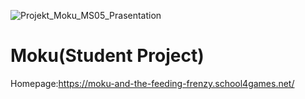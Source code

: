 ![Projekt_Moku_MS05_Prasentation](https://user-images.githubusercontent.com/79602049/155981176-7161ccfb-6717-47d1-a027-ed0454d8a852.jpg)
# Moku(Student Project)
Homepage:https://moku-and-the-feeding-frenzy.school4games.net/
